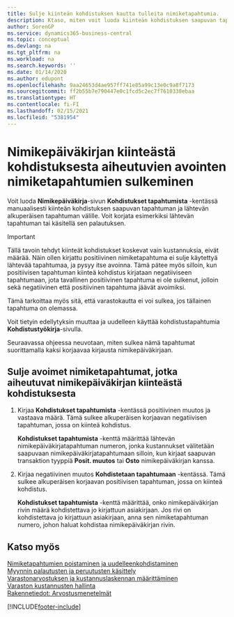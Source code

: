 ```yaml
---
title: Sulje kiinteän kohdistuksen kautta tulleita nimiketapahtumia.
description: Ktaso, miten voit luoda kiinteän kohdistuksen saapuvan tapahtuman ja lähtevän alkuperäisen tapahtuman välille nimikepäiväkirjassa.
author: SorenGP
ms.service: dynamics365-business-central
ms.topic: conceptual
ms.devlang: na
ms.tgt_pltfrm: na
ms.workload: na
ms.search.keywords: ''
ms.date: 01/14/2020
ms.author: edupont
ms.openlocfilehash: 9aa24653d4ae957ff741e85a99c13e0c9a8f7173
ms.sourcegitcommit: ff2b55b7e790447e0c1fcd5c2ec7f7610338ebaa
ms.translationtype: HT
ms.contentlocale: fi-FI
ms.lasthandoff: 02/15/2021
ms.locfileid: "5381954"
---
```

# <a name="close-open-item-ledger-entries-resulting-from-fixed-application-in-the-item-journal"></a>Nimikepäiväkirjan kiinteästä kohdistuksesta aiheutuvien avointen nimiketapahtumien sulkeminen

Voit luoda **Nimikepäiväkirja**-sivun **Kohdistukset tapahtumista** -kentässä manuaalisesti kiinteän kohdistuksen saapuvan tapahtuman ja lähtevän alkuperäisen tapahtuman välille. Voit korjata esimerkiksi lähtevän tapahtuman tai käsitellä sen palautuksen.  

> [!IMPORTANT]  
> Tällä tavoin tehdyt kiinteät kohdistukset koskevat vain kustannuksia, eivät määrää. Näin ollen kirjattu positiivinen nimiketapahtuma ei sulje käytettyä lähtevää tapahtumaa, ja pysyy itse avoinna. Tämä pätee myös silloin, kun positiivisen tapahtuman kiinteä kohdistus kirjataan negatiiviseen tapahtumaan, jota tavallinen positiivinen tapahtuma ei ole sulkenut, jolloin sekä negatiivinen että positiivinen tapahtuma jäävät avoimiksi.  
>
> Tämä tarkoittaa myös sitä, että varastokautta ei voi sulkea, jos tällainen tapahtuma on olemassa.  

Voit tietyin edellytyksin muuttaa ja uudelleen käyttää kohdistustapahtumia **Kohdistustyökirja**-sivulla.  

Seuraavassa ohjeessa neuvotaan, miten sulkea nämä tapahtumat suorittamalla kaksi korjaavaa kirjausta nimikepäiväkirjaan.  

## <a name="to-close-open-item-ledger-entries-that-result-from-a-fixed-application-in-the-item-journal"></a>Sulje avoimet nimiketapahtumat, jotka aiheutuvat nimikepäiväkirjan kiinteästä kohdistuksesta  

1. Kirjaa **Kohdistukset tapahtumista** -kentässä positiivinen muutos ja vastaava määrä. Tämä sulkee alkuperäisen korjaavan negatiivisen tapahtuman, jossa on kiinteä kohdistus.  

    **Kohdistukset tapahtumista** -kenttä määrittää lähtevän nimikepäiväkirjatapahtuman numeron, jonka kustannukset välitetään saapuvaan nimikepäiväkirjatapahtumaan silloin, kun kirjaat saapuvan transaktion tyyppiä **Posit. muutos** tai **Osto** nimikepäiväkirjan kanssa.  
2. Kirjaa negatiivinen muutos **Kohdistetaan tapahtumaan** -kentässä. Tämä sulkee alkuperäisen korjaavan positiivisen tapahtuman, jossa on kiinteä kohdistus.  

    **Kohdistukset tapahtumista** -kenttä määrittää, onko nimikepäiväkirjan rivin määrä kohdistettava jo kirjattuun asiakirjaan. Jos rivi on kohdistettava jo kirjattuun asiakirjaan, anna sen nimiketapahtuman numero, johon haluat kohdistaa nimikepäiväkirjan rivin.

## <a name="see-also"></a>Katso myös

[Nimiketapahtumien poistaminen ja uudelleenkohdistaminen](finance-how-to-remove-and-reapply-item-entries.md)  
[Myynnin palautusten ja peruutusten käsittely](sales-how-process-sales-returns-cancellations.md)  
[Varastonarvostuksen ja kustannuslaskennan määrittäminen](finance-set-up-inventory-valuation-and-costing.md)  
[Varaston kustannusten hallinta](finance-manage-inventory-costs.md)  
[Rakennetiedot: Arvostusmenetelmät](design-details-costing-methods.md)


[!INCLUDE[footer-include](includes/footer-banner.md)]